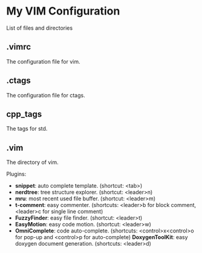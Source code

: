 My VIM Configuration
===========================

List of files and directories

## .vimrc

The configuration file for vim.


## .ctags

The configuration file for ctags.


## cpp_tags
The tags for std.


## .vim

The directory of vim.

Plugins:
* **snippet**: auto complete template. (shortcut: \<tab>)
* **nerdtree**: tree structure explorer. (shortcut: \<leader>n)
* **mru**: most recent used file buffer. (shortcut: \<leader>m)
* **t-comment**: easy commenter. (shortcuts: \<leader>b for block comment, \<leader>c for single line comment)
* **FuzzyFinder**: easy file finder. (shortcut: \<leader>t)
* **EasyMotion**: easy code motion. (shortcut: \<leader>w)
* **OmniComplete**: code auto-complete. (shortcuts: \<control>x\<control>o for pop-up and \<control>p for auto-complete)
	**DoxygenToolKit**: easy doxygen document generation. (shortcuts: \<leader>d)

